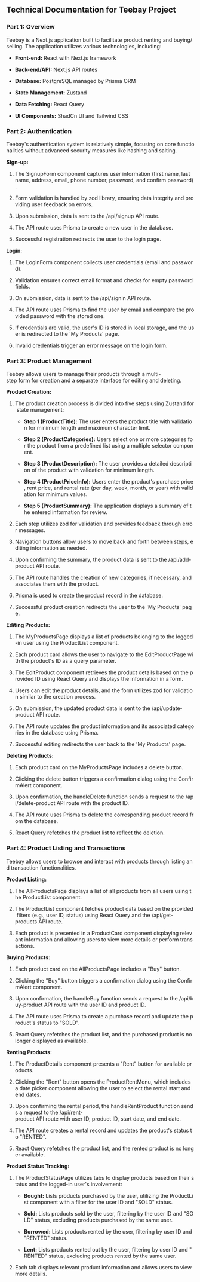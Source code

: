 ## Technical Documentation for Teebay Project

### Part 1: Overview

Teebay is a Next.js application built to facilitate product renting and buying/selling. The application utilizes various technologies, including:

- **Front-end:** React with Next.js framework
    
- **Back-end/API:** Next.js API routes
    
- **Database:** PostgreSQL managed by Prisma ORM
    
- **State Management:** Zustand
    
- **Data Fetching:** React Query
    
- **UI Components:** ShadCn UI and Tailwind CSS

### Part 2: Authentication

Teebay's authentication system is relatively simple, focusing on core functionalities without advanced security measures like hashing and salting.

**Sign-up:**

1. The SignupForm component captures user information (first name, last name, address, email, phone number, password, and confirm password).
    
2. Form validation is handled by zod library, ensuring data integrity and providing user feedback on errors.
    
3. Upon submission, data is sent to the /api/signup API route.
    
4. The API route uses Prisma to create a new user in the database.
    
5. Successful registration redirects the user to the login page.
    

**Login:**

1. The LoginForm component collects user credentials (email and password).
    
2. Validation ensures correct email format and checks for empty password fields.
    
3. On submission, data is sent to the /api/signin API route.
    
4. The API route uses Prisma to find the user by email and compare the provided password with the stored one.
    
5. If credentials are valid, the user's ID is stored in local storage, and the user is redirected to the 'My Products' page.
    
6. Invalid credentials trigger an error message on the login form.


### Part 3: Product Management

Teebay allows users to manage their products through a multi-step form for creation and a separate interface for editing and deleting.

**Product Creation:**

1. The product creation process is divided into five steps using Zustand for state management:
    
    - **Step 1 (ProductTitle):** The user enters the product title with validation for minimum length and maximum character limit.
        
    - **Step 2 (ProductCategories):** Users select one or more categories for the product from a predefined list using a multiple selector component.
        
    - **Step 3 (ProductDescription):** The user provides a detailed description of the product with validation for minimum length.
        
    - **Step 4 (ProductPriceInfo):** Users enter the product's purchase price, rent price, and rental rate (per day, week, month, or year) with validation for minimum values.
        
    - **Step 5 (ProductSummary):** The application displays a summary of the entered information for review.
        
2. Each step utilizes zod for validation and provides feedback through error messages.
    
3. Navigation buttons allow users to move back and forth between steps, editing information as needed.
    
4. Upon confirming the summary, the product data is sent to the /api/add-product API route.
    
5. The API route handles the creation of new categories, if necessary, and associates them with the product.
    
6. Prisma is used to create the product record in the database.
    
7. Successful product creation redirects the user to the 'My Products' page.
    

**Editing Products:**

1. The MyProductsPage displays a list of products belonging to the logged-in user using the ProductList component.
    
2. Each product card allows the user to navigate to the EditProductPage with the product's ID as a query parameter.
    
3. The EditProduct component retrieves the product details based on the provided ID using React Query and displays the information in a form.
    
4. Users can edit the product details, and the form utilizes zod for validation similar to the creation process.
    
5. On submission, the updated product data is sent to the /api/update-product API route.
    
6. The API route updates the product information and its associated categories in the database using Prisma.
    
7. Successful editing redirects the user back to the 'My Products' page.

**Deleting Products:**

1. Each product card on the MyProductsPage includes a delete button.
    
2. Clicking the delete button triggers a confirmation dialog using the ConfirmAlert component.
    
3. Upon confirmation, the handleDelete function sends a request to the /api/delete-product API route with the product ID.
    
4. The API route uses Prisma to delete the corresponding product record from the database.
    
5. React Query refetches the product list to reflect the deletion.

### Part 4: Product Listing and Transactions

Teebay allows users to browse and interact with products through listing and transaction functionalities.

**Product Listing:**

1. The AllProductsPage displays a list of all products from all users using the ProductList component.
    
2. The ProductList component fetches product data based on the provided filters (e.g., user ID, status) using React Query and the /api/get-products API route.
    
3. Each product is presented in a ProductCard component displaying relevant information and allowing users to view more details or perform transactions.
    

**Buying Products:**

1. Each product card on the AllProductsPage includes a "Buy" button.
    
2. Clicking the "Buy" button triggers a confirmation dialog using the ConfirmAlert component.
    
3. Upon confirmation, the handleBuy function sends a request to the /api/buy-product API route with the user ID and product ID.
    
4. The API route uses Prisma to create a purchase record and update the product's status to "SOLD".
    
5. React Query refetches the product list, and the purchased product is no longer displayed as available.
    

**Renting Products:**

1. The ProductDetails component presents a "Rent" button for available products.
    
2. Clicking the "Rent" button opens the ProductRentMenu, which includes a date picker component allowing the user to select the rental start and end dates.
    
3. Upon confirming the rental period, the handleRentProduct function sends a request to the /api/rent-product API route with user ID, product ID, start date, and end date.
    
4. The API route creates a rental record and updates the product's status to "RENTED".
    
5. React Query refetches the product list, and the rented product is no longer available.
    

**Product Status Tracking:**

1. The ProductStatusPage utilizes tabs to display products based on their status and the logged-in user's involvement:
    
    - **Bought:** Lists products purchased by the user, utilizing the ProductList component with a filter for the user ID and "SOLD" status.
        
    - **Sold:** Lists products sold by the user, filtering by the user ID and "SOLD" status, excluding products purchased by the same user.
        
    - **Borrowed:** Lists products rented by the user, filtering by user ID and "RENTED" status.
        
    - **Lent:** Lists products rented out by the user, filtering by user ID and "RENTED" status, excluding products rented by the same user.
        
2. Each tab displays relevant product information and allows users to view more details.
